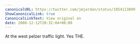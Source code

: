 ```yaml
---
canonicalURL: https://twitter.com/jmjordan/status/1054113899
ShowCanonicalLink: true
CanonicalLinkText: View original on
date: 2008-12-12T20:32:04+00:00
---
```

At the west pelzer traffic light. Yes THE.